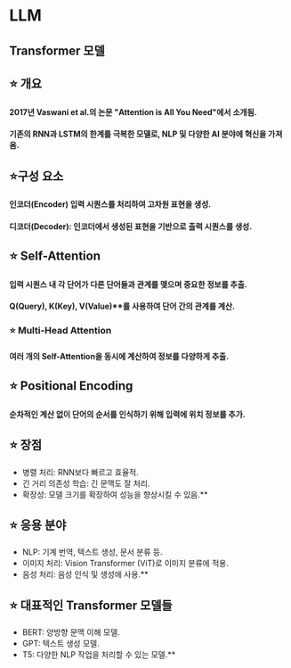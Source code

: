 # LLM

## Transformer 모델

## ⭐ 개요

#### 2017년 Vaswani et al.의 논문 "Attention is All You Need"에서 소개됨.
#### 기존의 RNN과 LSTM의 한계를 극복한 모델로, NLP 및 다양한 AI 분야에 혁신을 가져옴.

## ⭐구성 요소

#### 인코더(Encoder) 입력 시퀀스를 처리하여 고차원 표현을 생성.
#### 디코더(Decoder): 인코더에서 생성된 표현을 기반으로 출력 시퀀스를 생성.

## ⭐ Self-Attention
#### 입력 시퀀스 내 각 단어가 다른 단어들과 관계를 맺으며 중요한 정보를 추출.
#### Q(Query), K(Key), V(Value)**를 사용하여 단어 간의 관계를 계산.

### ⭐ Multi-Head Attention
#### 여러 개의 Self-Attention을 동시에 계산하여 정보를 다양하게 추출.

## ⭐ Positional Encoding
#### 순차적인 계산 없이 단어의 순서를 인식하기 위해 입력에 위치 정보를 추가.

## ⭐ 장점
* 병렬 처리: RNN보다 빠르고 효율적.
* 긴 거리 의존성 학습: 긴 문맥도 잘 처리.
* 확장성: 모델 크기를 확장하여 성능을 향상시킬 수 있음.**

## ⭐ 응용 분야
* NLP: 기계 번역, 텍스트 생성, 문서 분류 등.
* 이미지 처리: Vision Transformer (ViT)로 이미지 분류에 적용.
* 음성 처리: 음성 인식 및 생성에 사용.**

## ⭐ 대표적인 Transformer 모델들
* BERT: 양방향 문맥 이해 모델.
* GPT: 텍스트 생성 모델.
* T5: 다양한 NLP 작업을 처리할 수 있는 모델.**
